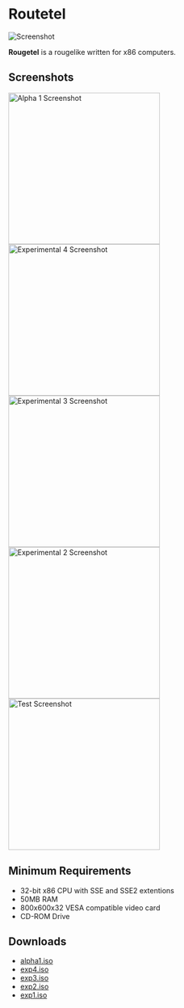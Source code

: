 <h1 class="page-title">Routetel</h1>
<img src="{{"/media/img/rougetel/alpha1.png" alt="Screenshot">
<p><b>Rougetel</b> is a rougelike written for x86 computers.</p>

## Screenshots
<div class="screenshots">
	<a href="{{"/media/img/litetube/alpha1.png"|relative_url}}" title="Alpha 1 Screenshot">
		<img src="{{"/media/img/rougetel/alpha1.png"|relative_url}}" alt="Alpha 1 Screenshot" id="alpha1" height="300" width="300">
	</a>
	<a href="{{"/media/img/litetube/exp4.png"|relative_url}}" title="Experimental 4 Screenshot">
		<img src="{{"/media/img/rougetel/exp4.png"|relative_url}}" alt="Experimental 4 Screenshot" id="exp4" height="300" width="300">
	</a>
	<a href="{{"/media/img/litetube/exp3.png"|relative_url}}" title="Experimental 3 Screenshot">
		<img src="{{"/media/img/rougetel/exp3.png"|relative_url}}" alt="Experimental 3 Screenshot" id="exp3" height="300" width="300">
	</a>
	<a href="{{"/media/img/litetube/exp2.png"|relative_url}}" title="Experimental 2 Screenshot">
		<img src="{{"/media/img/rougetel/exp2.png"|relative_url}}" alt="Experimental 2 Screenshot" id="exp2" height="300" width="300">
	</a>
	<a href="{{"/media/img/litetube/test.png"|relative_url}}" title="Test Screenshot">
		<img src="{{"/media/img/rougetel/test.png"|relative_url}}" alt="Test Screenshot" id="test" height="300" width="300">
	</a>
</div>

## Minimum Requirements
<ul>
<li>32-bit x86 CPU with SSE and SSE2 extentions</li>
<li>50MB RAM</li>
<li>800x600x32 VESA compatible video card</li>
<li>CD-ROM Drive</li>
</ul>

## Downloads
- [alpha1.iso]({{"/media/rtdl/alpha1.iso"|relative_url}})
- [exp4.iso]({{"/media/rtdl/exp4.iso"|relative_url}})
- [exp3.iso]({{"/media/rtdl/exp3.iso"|relative_url}})
- [exp2.iso]({{"/media/rtdl/exp2.iso"|relative_url}})
- [exp1.iso]({{"/media/rtdl/exp1.iso"|relative_url}})

<link rel="stylesheet" href="{{"/assets/css/lightbox.css"|relative_url}}">
<script src="{{"/assets/js/lightbox.js"|relative_url}}"></script>
<script>new SimpleLightbox({elements: '.screenshots a'});</script>